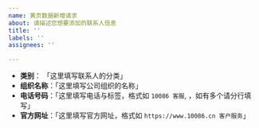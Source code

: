 ```yaml
---
name: 黄页数据新增请求
about: 请描述您想要添加的联系人信息
title: ''
labels: ''
assignees: ''

---
```


 - **类别**： 「这里填写联系人的分类」
 - **组织名称**：「这里填写公司组织的名称」
 - **电话号码**：「这里填写电话与标签，格式如 `10086 客服`, ，如有多个请分行填写」
 - **官方网址**：「这里填写官方网址，格式如 `https://www.10086.cn 客户服务`」
